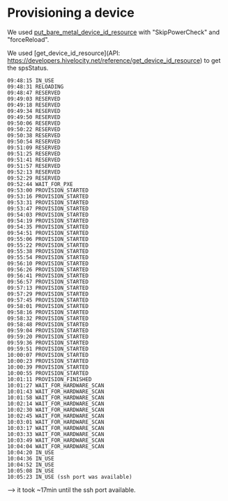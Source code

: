 # Provisioning a device

We used [put_bare_metal_device_id_resource](https://developers.hivelocity.net/reference/put_bare_metal_device_id_resource)
with "SkipPowerCheck" and "forceReload".

We used [get_device_id_resource](API: https://developers.hivelocity.net/reference/get_device_id_resource) to get the spsStatus.


```
09:48:15 IN_USE
09:48:31 RELOADING
09:48:47 RESERVED
09:49:03 RESERVED
09:49:18 RESERVED
09:49:34 RESERVED
09:49:50 RESERVED
09:50:06 RESERVED
09:50:22 RESERVED
09:50:38 RESERVED
09:50:54 RESERVED
09:51:09 RESERVED
09:51:25 RESERVED
09:51:41 RESERVED
09:51:57 RESERVED
09:52:13 RESERVED
09:52:29 RESERVED
09:52:44 WAIT_FOR_PXE
09:53:00 PROVISION_STARTED
09:53:16 PROVISION_STARTED
09:53:31 PROVISION_STARTED
09:53:47 PROVISION_STARTED
09:54:03 PROVISION_STARTED
09:54:19 PROVISION_STARTED
09:54:35 PROVISION_STARTED
09:54:51 PROVISION_STARTED
09:55:06 PROVISION_STARTED
09:55:22 PROVISION_STARTED
09:55:38 PROVISION_STARTED
09:55:54 PROVISION_STARTED
09:56:10 PROVISION_STARTED
09:56:26 PROVISION_STARTED
09:56:41 PROVISION_STARTED
09:56:57 PROVISION_STARTED
09:57:13 PROVISION_STARTED
09:57:29 PROVISION_STARTED
09:57:45 PROVISION_STARTED
09:58:01 PROVISION_STARTED
09:58:16 PROVISION_STARTED
09:58:32 PROVISION_STARTED
09:58:48 PROVISION_STARTED
09:59:04 PROVISION_STARTED
09:59:20 PROVISION_STARTED
09:59:36 PROVISION_STARTED
09:59:51 PROVISION_STARTED
10:00:07 PROVISION_STARTED
10:00:23 PROVISION_STARTED
10:00:39 PROVISION_STARTED
10:00:55 PROVISION_STARTED
10:01:11 PROVISION_FINISHED
10:01:27 WAIT_FOR_HARDWARE_SCAN
10:01:43 WAIT_FOR_HARDWARE_SCAN
10:01:58 WAIT_FOR_HARDWARE_SCAN
10:02:14 WAIT_FOR_HARDWARE_SCAN
10:02:30 WAIT_FOR_HARDWARE_SCAN
10:02:45 WAIT_FOR_HARDWARE_SCAN
10:03:01 WAIT_FOR_HARDWARE_SCAN
10:03:17 WAIT_FOR_HARDWARE_SCAN
10:03:33 WAIT_FOR_HARDWARE_SCAN
10:03:49 WAIT_FOR_HARDWARE_SCAN
10:04:04 WAIT_FOR_HARDWARE_SCAN
10:04:20 IN_USE
10:04:36 IN_USE
10:04:52 IN_USE
10:05:08 IN_USE
10:05:23 IN_USE (ssh port was available)
```

--> it took ~17min until the ssh port available.
